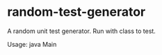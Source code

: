 # random-test-generator

A random unit test generator. Run with class to test.

Usage: java Main <class path>
